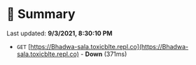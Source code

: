 # 📖 Summary
Last updated: **9/3/2021, 8:30:10 PM**

- `GET` [https://Bhadwa-sala.toxicblte.repl.co](https://Bhadwa-sala.toxicblte.repl.co) - **Down** (371ms)
